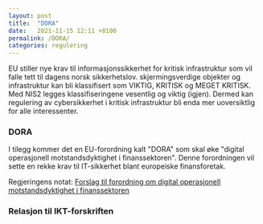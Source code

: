 ```yaml
---
layout: post
title:  "DORA"
date:   2021-11-15 12:11 +0100
permalink: /DORA/
categories: regulering
---
```


EU stiller nye krav til informasjonssikkerhet for kritisk infrastruktur som vil falle tett til dagens norsk sikkerhetslov. skjermingsverdige objekter og infrastruktur kan bli klassifisert som VIKTIG, KRITISK og MEGET KRITISK. Med NIS2 legges klassifiseringene vesentlig og viktig (igjen). Dermed kan regulering av cybersikkerhet i kritisk infrastruktur bli enda mer uoversiktlig for alle interessenter.

### DORA
I tilegg kommer det en EU-forordning kalt "DORA" som skal øke "digital operasjonell motstandsdyktighet i finanssektoren". Denne forordningen vil sette en rekke krav til IT-sikkerhet blant europeiske finansforetak.

Regjeringens notat: [Forslag til forordning om digital operasjonell motstandsdyktighet i finanssektoren](https://www.regjeringen.no/no/sub/eos-notatbasen/notatene/2021/feb/nis2-direktivet/id2846097/)

### Relasjon til IKT-forskriften

